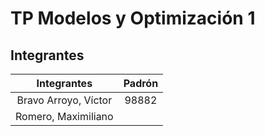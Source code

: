 # TP Modelos y Optimización 1
## Integrantes
|      Integrantes     | Padrón |
|:--------------------:|:------:|
| Bravo Arroyo, Víctor |  98882 |
|  Romero, Maximiliano |        |
